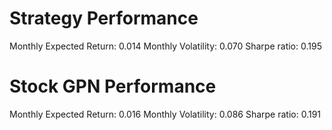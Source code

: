 # Strategy Performance
Monthly Expected Return: 0.014
Monthly Volatility: 0.070
Sharpe ratio: 0.195
# Stock GPN Performance
Monthly Expected Return: 0.016
Monthly Volatility: 0.086
Sharpe ratio: 0.191
